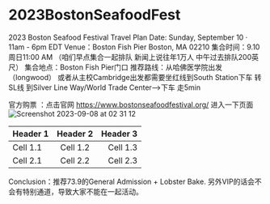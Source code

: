 # 2023BostonSeafoodFest
2023 Boston Seafood Festival Travel Plan
Date: Sunday, September 10 · 11am - 6pm EDT
Venue：Boston Fish Pier Boston, MA 02210
集合时间：9.10周日11:00 AM （咱们早点集合一起排队 新闻上说往年1万人 中午过去排队200英尺） 
集合地点：Boston Fish Pier门口
推荐路线：从哈佛医学院出发（longwood） 或者从主校Cambridge出发都需要坐红线到South Station下车 转SL线 到Silver Line Way/World Trade Center-->下车 走5min

官方购票 ：点击官网 https://www.bostonseafoodfestival.org/ 
进入一下页面
![Screenshot 2023-09-08 at 02 31 12](https://github.com/lovelitong2046/2023BostonSeafoodFest/assets/5799923/293ff9c7-63ed-4d0e-af3c-8080d4cf91b5)

| Header 1 | Header 2 | Header 3 |
| -------- | :------: | -------: |
| Cell 1.1 | Cell 1.2 | Cell 1.3 |
| Cell 2.1 | Cell 2.2 | Cell 2.3 |

Conclusion：推荐73.9的General Admission + Lobster Bake.  另外VIP的话会不会有特别通道，导致大家不能在一起活动。



